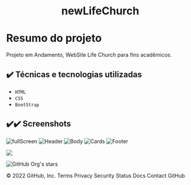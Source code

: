 # <h1 align="center">newLifeChurch</h1>
# Resumo do projeto
Projeto em Andamento, WebSite Life Church para fins acadêmicos.


## ✔️ Técnicas e tecnologias utilizadas
- ``HTML``
- ``CSS``
- ``BootStrap``

## ✔️✔️ Screenshots
![fullScreen](https://user-images.githubusercontent.com/92610315/148861880-a0193ca7-bd18-4d19-b3e1-9b4bece9785c.png)
![Header](https://user-images.githubusercontent.com/92610315/148861908-57130250-075c-42d3-bbfd-367c43bcd87a.png)
![Body](https://user-images.githubusercontent.com/92610315/148861914-ff25e9fa-d10f-4708-9fea-f1df2f4cd6c7.png)
![Cards](https://user-images.githubusercontent.com/92610315/148861916-938a0821-76d2-4e71-b30d-0f6bfd54328d.png)
![Footer](https://user-images.githubusercontent.com/92610315/148861917-5ce72201-c4d6-421f-8a40-8a3d61c70b6e.png)

<img src="http://img.shields.io/static/v1?label=STATUS&message=EM%20DESENVOLVIMENTO&color=GREEN&style=for-the-badge"/>


![GitHub Org's stars](https://img.shields.io/github/stars/paulltecno?style=social)

© 2022 GitHub, Inc.
Terms
Privacy
Security
Status
Docs
Contact GitHub

